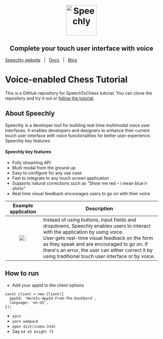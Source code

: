 <h1 align="center">
<a href="https://www.speechly.com/?utm_source=github&utm_medium=speech-to-chess&utm_campaign=header"><img src="https://www.speechly.com/img/logo-speechly.svg" height="100" alt="Speechly"></a>
</h1>
<h2 align="center">
Complete your touch user interface with voice
</h2>

[Speechly website](https://www.speechly.com/?utm_source=github&utm_medium=speech-to-chess&utm_campaign=header)&nbsp;&nbsp;&nbsp;|&nbsp;&nbsp;&nbsp;[Docs](https://www.speechly.com/docs/?utm_source=github&utm_medium=speech-to-chess&utm_campaign=header)&nbsp;&nbsp;&nbsp;|&nbsp;&nbsp;&nbsp;[Blog](https://www.speechly.com/blog/?utm_source=github&utm_medium=speech-to-chess&utm_campaign=header)


# Voice-enabled Chess Tutorial

This is a GitHub repository for SpeechToChess tutorial. You can clone the repository and try it out or [follow the tutorial](https://docs.speechly.com/client-libraries/web-client/tutorial/).

## About Speechly

Speechly is a developer tool for building real-time multimodal voice user interfaces. It enables developers and designers to enhance their current touch user interface with voice functionalities for better user experience. Speechly key features:

#### Speechly key features

- Fully streaming API
- Multi modal from the ground up
- Easy to configure for any use case
- Fast to integrate to any touch screen application
- Supports natural corrections such as "Show me red – i mean blue t-shirts"
- Real time visual feedback encourages users to go on with their voice

|                  Example application                  | Description                                                                                                                                                                                                                                                                                                                               |
| :---------------------------------------------------: | ----------------------------------------------------------------------------------------------------------------------------------------------------------------------------------------------------------------------------------------------------------------------------------------------------------------------------------------- |
| <img src="https://i.imgur.com/v9o1JHf.gif" width=50%> | Instead of using buttons, input fields and dropdowns, Speechly enables users to interact with the application by using voice. <br />User gets real-time visual feedback on the form as they speak and are encouraged to go on. If there's an error, the user can either correct it by using traditional touch user interface or by voice. |

## How to run
- Add your appId to the client options
```
const client = new Client({
  appId: 'HereIs-AppId-From-The-Dashbord',
  language: 'en-US',
});
```
- `yarn`
- `yarn webpack`
- `open dist/index.html`
- Say `e4 e5 knight f3`